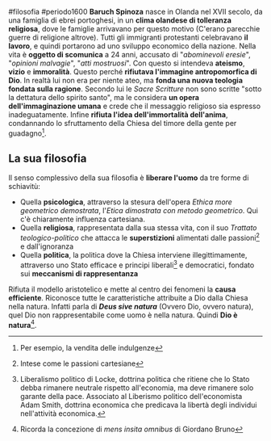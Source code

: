 #filosofia #periodo1600
**Baruch Spinoza** nasce in Olanda nel XVII secolo, da una famiglia di ebrei portoghesi, in un **clima olandese di tolleranza religiosa**, dove le famiglie arrivavano per questo motivo (C'erano parecchie guerre di religione altrove). Tutti gli immigranti protestanti celebravano **il lavoro**, e quindi portarono ad uno sviluppo economico della nazione.
Nella vita è **oggetto di scomunica** a 24 anni, accusato di "*abominevoli eresie*", "*opinioni malvagie*", "*atti mostruosi*". Con questo si intendeva **ateismo**, **vizio** e **immoralità**.
Questo perché **rifiutava l'immagine antropomorfica di Dio**.
In realtà lui non era per niente ateo, ma **fonda una nuova teologia fondata sulla ragione**. Secondo lui le *Sacre Scritture* non sono scritte "sotto la dettatura dello spirito santo", ma le considera **un opera dell'immaginazione umana** e crede che il messaggio religioso sia espresso inadeguatamente. Infine **rifiuta l'idea dell'immortalità dell'anima**, condannando lo sfruttamento della Chiesa del timore della gente per guadagno[^1].

## La sua filosofia
Il senso complessivo della sua filosofia è **liberare l'uomo** da tre forme di schiavitù:
- Quella **psicologica**, attraverso la stesura dell'opera *Ethica more geometrico demostrata*, l'*Etica dimostrata con metodo geometrico*. Qui c'è chiaramente influenza cartesiana.
- Quella **religiosa**, rappresentata dalla sua stessa vita, con il suo *Trattato teologico-politico* che attacca le **superstizioni** alimentati dalle passioni[^2] e dall'ignoranza
- Quella **politica**, la politica dove la Chiesa interviene illegittimamente, attraverso uno Stato efficace e principi liberali[^3] e democratici, fondato sui **meccanismi di rappresentanza**

Rifiuta il modello aristotelico e mette al centro dei fenomeni la **causa efficiente**.
Riconosce tutte le caratteristiche attribuite a Dio dalla Chiesa nella natura.
Infatti parla di ***Deus sive natura*** (Ovvero Dio, ovvero natura), quel Dio non rappresentabile come uomo è nella natura. Quindi **Dio è natura**[^4].


[^1]: Per esempio, la vendita delle indulgenze
[^2]: Intese come le passioni cartesiane
[^3]: Liberalismo politico di Locke, dottrina politica che ritiene che lo Stato debba rimanere neutrale rispetto all'economia, ma deve rimanere solo garante della pace. Associato al Liberismo politico dell'economista Adam Smith, dottrina economica che predicava la libertà degli individui nell'attività economica. 
[^4]: Ricorda la concezione di *mens insita omnibus* di Giordano Bruno